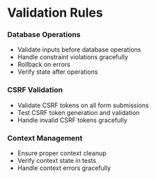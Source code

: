 # Validation Rules

### Database Operations
- Validate inputs before database operations
- Handle constraint violations gracefully
- Rollback on errors
- Verify state after operations

### CSRF Validation
- Validate CSRF tokens on all form submissions
- Test CSRF token generation and validation
- Handle invalid CSRF tokens gracefully

### Context Management
- Ensure proper context cleanup
- Verify context state in tests
- Handle context errors gracefully

